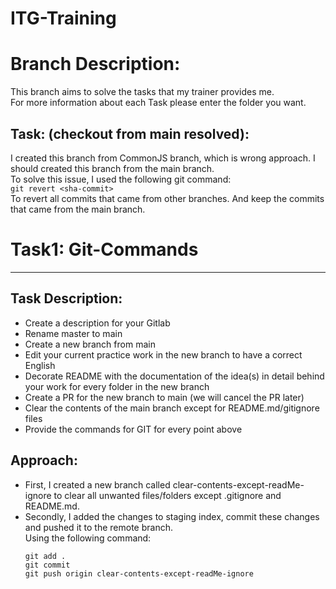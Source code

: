 # ITG-Training
# Branch Description:

This branch aims to solve the tasks that my trainer provides me.  
For more information about each Task please enter the folder you want.
## Task: (checkout from main resolved):
I created this branch from CommonJS branch, which is wrong approach. I should created this branch from the main branch.  
To solve this issue, I used the following git command:  
```git revert <sha-commit>```  
To revert all commits that came from other branches. And keep the commits that came from the main branch.

# Task1: Git-Commands
---

## Task Description:

- Create a description for your Gitlab
- Rename master to main
- Create a new branch from main
- Edit your current practice work in the new branch to have a correct English
- Decorate README with the documentation of the idea(s) in detail behind your work for every folder in the new branch
- Create a PR for the new branch to main (we will cancel the PR later)
- Clear the contents of the main branch except for README.md/gitignore files
- Provide the commands for GIT for every point above

## Approach:
- First, I created a new branch called clear-contents-except-readMe-ignore to clear all unwanted files/folders except .gitignore and README.md.
- Secondly, I added the changes to staging index, commit these changes and pushed it to the remote branch.  
  Using the following command:
  ```
  git add .
  git commit 
  git push origin clear-contents-except-readMe-ignore
  ```